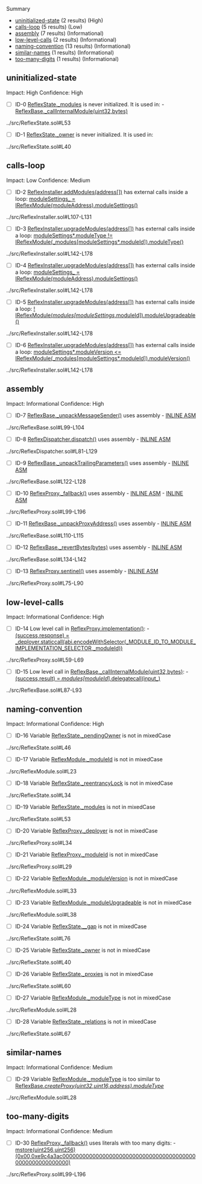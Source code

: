 Summary

- [uninitialized-state](#uninitialized-state) (2 results) (High)
- [calls-loop](#calls-loop) (5 results) (Low)
- [assembly](#assembly) (7 results) (Informational)
- [low-level-calls](#low-level-calls) (2 results) (Informational)
- [naming-convention](#naming-convention) (13 results) (Informational)
- [similar-names](#similar-names) (1 results) (Informational)
- [too-many-digits](#too-many-digits) (1 results) (Informational)

## uninitialized-state

Impact: High
Confidence: High

- [ ] ID-0
      [ReflexState.\_modules](../src/ReflexState.sol#L53) is never initialized. It is used in: - [ReflexBase.\_callInternalModule(uint32,bytes)](../src/ReflexBase.sol#L87-L93)

../src/ReflexState.sol#L53

- [ ] ID-1
      [ReflexState.\_owner](../src/ReflexState.sol#L40) is never initialized. It is used in:

../src/ReflexState.sol#L40

## calls-loop

Impact: Low
Confidence: Medium

- [ ] ID-2
      [ReflexInstaller.addModules(address[])](../src/ReflexInstaller.sol#L107-L131) has external calls inside a loop: [moduleSettings\_ = IReflexModule(moduleAddress).moduleSettings()](../src/ReflexInstaller.sol#L113)

../src/ReflexInstaller.sol#L107-L131

- [ ] ID-3
      [ReflexInstaller.upgradeModules(address[])](../src/ReflexInstaller.sol#L142-L178) has external calls inside a loop: [moduleSettings*.moduleType != IReflexModule(\_modules[moduleSettings*.moduleId]).moduleType()](../src/ReflexInstaller.sol#L162)

../src/ReflexInstaller.sol#L142-L178

- [ ] ID-4
      [ReflexInstaller.upgradeModules(address[])](../src/ReflexInstaller.sol#L142-L178) has external calls inside a loop: [moduleSettings\_ = IReflexModule(moduleAddress).moduleSettings()](../src/ReflexInstaller.sol#L148)

../src/ReflexInstaller.sol#L142-L178

- [ ] ID-5
      [ReflexInstaller.upgradeModules(address[])](../src/ReflexInstaller.sol#L142-L178) has external calls inside a loop: [! IReflexModule(_modules[moduleSettings_.moduleId]).moduleUpgradeable()](../src/ReflexInstaller.sol#L154)

../src/ReflexInstaller.sol#L142-L178

- [ ] ID-6
      [ReflexInstaller.upgradeModules(address[])](../src/ReflexInstaller.sol#L142-L178) has external calls inside a loop: [moduleSettings*.moduleVersion <= IReflexModule(\_modules[moduleSettings*.moduleId]).moduleVersion()](../src/ReflexInstaller.sol#L158)

../src/ReflexInstaller.sol#L142-L178

## assembly

Impact: Informational
Confidence: High

- [ ] ID-7
      [ReflexBase.\_unpackMessageSender()](../src/ReflexBase.sol#L99-L104) uses assembly - [INLINE ASM](../src/ReflexBase.sol#L101-L103)

../src/ReflexBase.sol#L99-L104

- [ ] ID-8
      [ReflexDispatcher.dispatch()](../src/ReflexDispatcher.sol#L81-L129) uses assembly - [INLINE ASM](../src/ReflexDispatcher.sol#L98-L128)

../src/ReflexDispatcher.sol#L81-L129

- [ ] ID-9
      [ReflexBase.\_unpackTrailingParameters()](../src/ReflexBase.sol#L122-L128) uses assembly - [INLINE ASM](../src/ReflexBase.sol#L123-L127)

../src/ReflexBase.sol#L122-L128

- [ ] ID-10
      [ReflexProxy.\_fallback()](../src/ReflexProxy.sol#L99-L196) uses assembly - [INLINE ASM](../src/ReflexProxy.sol#L105-L150) - [INLINE ASM](../src/ReflexProxy.sol#L153-L194)

../src/ReflexProxy.sol#L99-L196

- [ ] ID-11
      [ReflexBase.\_unpackProxyAddress()](../src/ReflexBase.sol#L110-L115) uses assembly - [INLINE ASM](../src/ReflexBase.sol#L112-L114)

../src/ReflexBase.sol#L110-L115

- [ ] ID-12
      [ReflexBase.\_revertBytes(bytes)](../src/ReflexBase.sol#L134-L142) uses assembly - [INLINE ASM](../src/ReflexBase.sol#L136-L138)

../src/ReflexBase.sol#L134-L142

- [ ] ID-13
      [ReflexProxy.sentinel()](../src/ReflexProxy.sol#L75-L90) uses assembly - [INLINE ASM](../src/ReflexProxy.sol#L82-L85)

../src/ReflexProxy.sol#L75-L90

## low-level-calls

Impact: Informational
Confidence: High

- [ ] ID-14
      Low level call in [ReflexProxy.implementation()](../src/ReflexProxy.sol#L59-L69): - [(success,response) = \_deployer.staticcall(abi.encodeWithSelector(\_MODULE_ID_TO_MODULE_IMPLEMENTATION_SELECTOR,\_moduleId))](../src/ReflexProxy.sol#L60-L62)

../src/ReflexProxy.sol#L59-L69

- [ ] ID-15
      Low level call in [ReflexBase.\_callInternalModule(uint32,bytes)](../src/ReflexBase.sol#L87-L93): - [(success,result) = _modules[moduleId_].delegatecall(input\_)](../src/ReflexBase.sol#L88)

../src/ReflexBase.sol#L87-L93

## naming-convention

Impact: Informational
Confidence: High

- [ ] ID-16
      Variable [ReflexState.\_pendingOwner](../src/ReflexState.sol#L46) is not in mixedCase

../src/ReflexState.sol#L46

- [ ] ID-17
      Variable [ReflexModule.\_moduleId](../src/ReflexModule.sol#L23) is not in mixedCase

../src/ReflexModule.sol#L23

- [ ] ID-18
      Variable [ReflexState.\_reentrancyLock](../src/ReflexState.sol#L34) is not in mixedCase

../src/ReflexState.sol#L34

- [ ] ID-19
      Variable [ReflexState.\_modules](../src/ReflexState.sol#L53) is not in mixedCase

../src/ReflexState.sol#L53

- [ ] ID-20
      Variable [ReflexProxy.\_deployer](../src/ReflexProxy.sol#L34) is not in mixedCase

../src/ReflexProxy.sol#L34

- [ ] ID-21
      Variable [ReflexProxy.\_moduleId](../src/ReflexProxy.sol#L29) is not in mixedCase

../src/ReflexProxy.sol#L29

- [ ] ID-22
      Variable [ReflexModule.\_moduleVersion](../src/ReflexModule.sol#L33) is not in mixedCase

../src/ReflexModule.sol#L33

- [ ] ID-23
      Variable [ReflexModule.\_moduleUpgradeable](../src/ReflexModule.sol#L38) is not in mixedCase

../src/ReflexModule.sol#L38

- [ ] ID-24
      Variable [ReflexState.\_\_gap](../src/ReflexState.sol#L76) is not in mixedCase

../src/ReflexState.sol#L76

- [ ] ID-25
      Variable [ReflexState.\_owner](../src/ReflexState.sol#L40) is not in mixedCase

../src/ReflexState.sol#L40

- [ ] ID-26
      Variable [ReflexState.\_proxies](../src/ReflexState.sol#L60) is not in mixedCase

../src/ReflexState.sol#L60

- [ ] ID-27
      Variable [ReflexModule.\_moduleType](../src/ReflexModule.sol#L28) is not in mixedCase

../src/ReflexModule.sol#L28

- [ ] ID-28
      Variable [ReflexState.\_relations](../src/ReflexState.sol#L67) is not in mixedCase

../src/ReflexState.sol#L67

## similar-names

Impact: Informational
Confidence: Medium

- [ ] ID-29
      Variable [ReflexModule.\_moduleType](../src/ReflexModule.sol#L28) is too similar to [ReflexBase._createProxy(uint32,uint16,address).moduleType_](../src/ReflexBase.sol#L57)

../src/ReflexModule.sol#L28

## too-many-digits

Impact: Informational
Confidence: Medium

- [ ] ID-30
      [ReflexProxy.\_fallback()](../src/ReflexProxy.sol#L99-L196) uses literals with too many digits: - [mstore(uint256,uint256)(0x00,0xe9c4a3ac00000000000000000000000000000000000000000000000000000000)](../src/ReflexProxy.sol#L157-L161)

../src/ReflexProxy.sol#L99-L196
